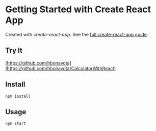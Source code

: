 # Getting Started with Create React App


Created with *create-react-app*. See the [full create-react-app guide](https://github.com/facebookincubator/create-react-app/blob/master/packages/react-scripts/template/README.md).



Try It
---

[https://github.com/hbonavota](https://github.com/hbonavota/CalculatorWithReact)



Install
---

`npm install`



Usage
---

`npm start`
